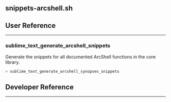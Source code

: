 ## snippets-arcshell.sh

## User Reference
----

### sublime_text_generate_arcshell_snippets
Generate the snippets for all documented ArcShell functions in the core library.
```c
> sublime_text_generate_arcshell_synopses_snippets
```

## Developer Reference
----


